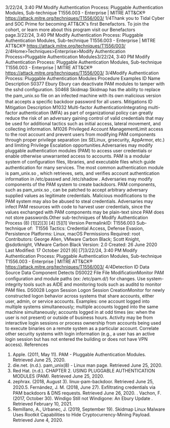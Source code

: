 3/22/24, 3:40 PM Modify Authentication Process: Pluggable Authentication Modules, Sub-technique T1556.003 - Enterprise | MITRE ATT&CK®
https://attack.mitre.org/techniques/T1556/003/ 1/4Thank you to Tidal Cyber and SOC Prime for becoming ATT&CK's ﬁrst Benefactors. To join the cohort, or learn more about this program visit our
Benefactors page.3/22/24, 3:40 PM Modify Authentication Process: Pluggable Authentication Modules, Sub-technique T1556.003 - Enterprise | MITRE ATT&CK®
https://attack.mitre.org/techniques/T1556/003/ 2/4Home>Techniques>Enterprise>Modify Authentication Process>Pluggable Authentication Modules3/22/24, 3:40 PM Modify Authentication Process: Pluggable Authentication Modules, Sub-technique T1556.003 - Enterprise | MITRE ATT&CK®
https://attack.mitre.org/techniques/T1556/003/ 3/4Modify Authentication Process: Pluggable
Authentication Modules
Procedure Examples
ID Name Description
S0377 Ebury Ebury can deactivate PAM modules to tamper with the sshd conﬁguration.
S0468 Skidmap Skidmap has the ability to replace the pam\_unix.so ﬁle on an infected machine with its own malicious version that
accepts a speciﬁc backdoor password for all users.
Mitigations
ID Mitigation Description
M1032 Multi-factor
AuthenticationIntegrating multi-factor authentication (MFA) as part of organizational policy can greatly reduce the
risk of an adversary gaining control of valid credentials that may be used for additional tactics such
as initial access, lateral movement, and collecting information.
M1026 Privileged Account
ManagementLimit access to the root account and prevent users from modifying PAM components through proper
privilege separation (ex SELinux, grsecurity, AppArmor, etc.) and limiting Privilege Escalation
opportunities.Adversaries may modify pluggable authentication modules (PAM) to access user credentials or enable otherwise unwarranted access to
accounts. PAM is a modular system of conﬁguration ﬁles, libraries, and executable ﬁles which guide authentication for many services. The
most common authentication module is pam\_unix.so , which retrieves, sets, and veriﬁes account authentication information in
/etc/passwd and /etc/shadow .
Adversaries may modify components of the PAM system to create backdoors. PAM components, such as pam\_unix.so , can be patched to
accept arbitrary adversary supplied values as legitimate credentials.
Malicious modiﬁcations to the PAM system may also be abused to steal credentials. Adversaries may infect PAM resources with code to
harvest user credentials, since the values exchanged with PAM components may be plain-text since PAM does not store passwords.Other sub-techniques of Modify Authentication Process (8)
[1][2][3]
[4]
[5][1]
Version PermalinkID: T1556.003
Sub-technique of:  T1556
 
Tactics: Credential Access, Defense Evasion, Persistence
 
Platforms: Linux, macOS
 
Permissions Required: root
Contributors: George Allen, VMware Carbon Black; Scott Knight, @sdotknight, VMware Carbon Black
Version: 2.0
Created: 26 June 2020
Last Modiﬁed: 17 October 2021
[6]
[7]3/22/24, 3:40 PM Modify Authentication Process: Pluggable Authentication Modules, Sub-technique T1556.003 - Enterprise | MITRE ATT&CK®
https://attack.mitre.org/techniques/T1556/003/ 4/4Detection
ID Data Source Data Component Detects
DS0022 File File
ModiﬁcationMonitor PAM conﬁguration and module paths (ex: /etc/pam.d/) for changes. Use system-
integrity tools such as AIDE and monitoring tools such as auditd to monitor PAM ﬁles.
DS0028 Logon Session Logon Session
CreationMonitor for newly constructed logon behavior across systems that share accounts, either
user, admin, or service accounts. Examples: one account logged into multiple systems
simultaneously; multiple accounts logged into the same machine simultaneously;
accounts logged in at odd times (ex: when the user is not present) or outside of business
hours. Activity may be from interactive login sessions or process ownership from
accounts being used to execute binaries on a remote system as a particular account.
Correlate other security systems with login information (e.g., a user has an active login
session but has not entered the building or does not have VPN access).
References
1. Apple. (2011, May 11). PAM - Pluggable Authentication
Modules. Retrieved June 25, 2020.
2. die.net. (n.d.). pam\_unix(8) - Linux man page. Retrieved June
25, 2020.
3. Red Hat. (n.d.). CHAPTER 2. USING PLUGGABLE
AUTHENTICATION MODULES (PAM). Retrieved June 25, 2020.
4. zephrax. (2018, August 3). linux-pam-backdoor. Retrieved
June 25, 2020.5. Fernández, J. M. (2018, June 27). Exﬁltrating credentials via
PAM backdoors & DNS requests. Retrieved June 26, 2020.
 . Vachon, F. (2017, October 30). Windigo Still not Windigone: An
Ebury Update . Retrieved February 10, 2021.
7. Remillano, A., Urbanec, J. (2019, September 19). Skidmap
Linux Malware Uses Rootkit Capabilities to Hide
Cryptocurrency-Mining Payload. Retrieved June 4, 2020.